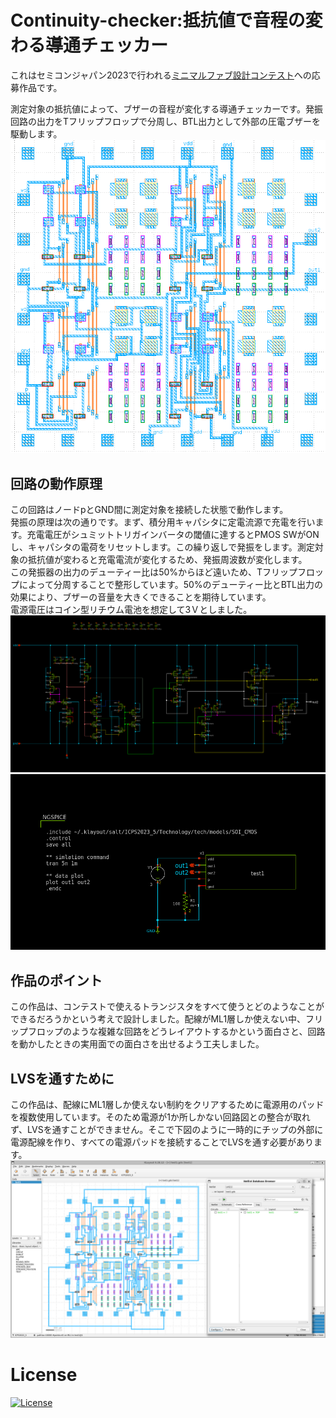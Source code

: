 # Continuity-checker:抵抗値で音程の変わる導通チェッカー  
これはセミコンジャパン2023で行われる[ミニマルファブ設計コンテスト](https://www.anagix.com/nyusu/%E3%82%BB%E3%83%9F%E3%82%B3%E3%83%B3%E3%82%B8%E3%83%A3%E3%83%91%E3%83%B32023%E3%81%AB%E5%90%91%E3%81%91%E3%81%9F%E3%83%9F%E3%83%8B%E3%83%9E%E3%83%AB%E3%83%95%E3%82%A1%E3%83%96%E8%A8%AD%E8%A8%88%E3%82%B3%E3%83%B3%E3%83%86%E3%82%B9%E3%83%88%E9%96%8B%E5%82%AC)への応募作品です。  

測定対象の抵抗値によって、ブザーの音程が変化する導通チェッカーです。発振回路の出力をTフリップフロップで分周し、BTL出力として外部の圧電ブザーを駆動します。  
![レイアウト](/image/gds.png)  
## 回路の動作原理  
この回路はノードpとGND間に測定対象を接続した状態で動作します。  
発振の原理は次の通りです。まず、積分用キャパシタに定電流源で充電を行います。充電電圧がシュミットトリガインバータの閾値に達するとPMOS SWがONし、キャパシタの電荷をリセットします。この繰り返しで発振をします。測定対象の抵抗値が変わると充電電流が変化するため、発振周波数が変化します。  
この発振器の出力のデューティー比は50%からほど遠いため、Tフリップフロップによって分周することで整形しています。50%のデューティー比とBTL出力の効果により、ブザーの音量を大きくできることを期待しています。  
電源電圧はコイン型リチウム電池を想定して3Ｖとしました。　　
![回路構成](/image/test1.png)  
![テストベンチ](/image/test1_tb.png)  
## 作品のポイント  
この作品は、コンテストで使えるトランジスタをすべて使うとどのようなことができるだろうかという考えで設計しました。配線がML1層しか使えない中、フリップフロップのような複雑な回路をどうレイアウトするかという面白さと、回路を動かしたときの実用面での面白さを出せるよう工夫しました。  
## LVSを通すために  
この作品は、配線にML1層しか使えない制約をクリアするために電源用のパッドを複数使用しています。そのため電源が1か所しかない回路図との整合が取れず、LVSを通すことができません。そこで下図のように一時的にチップの外部に電源配線を作り、すべての電源パッドを接続することでLVSを通す必要があります。  
![LVSを通すための仮配線](/image/gds_lvs.png)  
# License
[![License](https://img.shields.io/badge/License-Apache%202.0-blue.svg)](https://opensource.org/licenses/Apache-2.0)  
